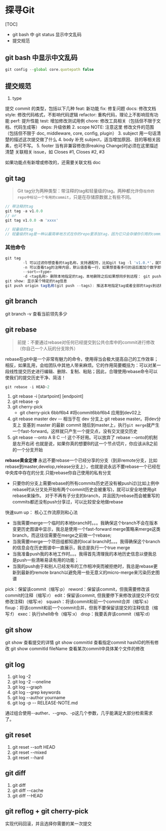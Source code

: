 # 探寻Git

[TOC]

* git bash 中 git status 显示中文乱码
* 提交规范

## git bash 中显示中文乱码

```js
git config --global core.quotepath false
```

## 提交规范

1. type

提交 commit 的类型，包括以下几种
feat: 新功能
fix: 修复问题
docs: 修改文档
style: 修改代码格式，不影响代码逻辑
refactor: 重构代码，理论上不影响现有功能
perf: 提升性能
test: 增加修改测试用例
chore: 修改工具相关（包括但不限于文档、代码生成等）
deps: 升级依赖
2. scope  NOTE:  注意这里
修改文件的范围（包括但不限于 doc, middleware, core, config, plugin）
3. subject
用一句话清楚的描述这次提交做了什么
4. body
补充 subject，适当增加原因、目的等相关因素，也可不写。
5. footer
当有非兼容修改(Breaking Change)时必须在这里描述清楚
关联相关 issue，如 Closes #1, Closes #2, #3

如果功能点有新增或修改的，还需要关联文档 doc

## git tag

> Git tag分为两种类型：带注释的tag和轻量级的tag。两种都允许你`在你的repo中标记一个专用的commit`，只是在存储原数据上有些不同。

```js
// 带注释的tag
git tag -a v1.0.0
// or
git tag v1.0.0 -m 'xxxx'

// 轻量级的tag
// 轻量级的tag是一种以最简单地方式在你的repo里添加tag，因为它只会存储你引用的commit的hash值。只要不使用上述的参数-a、-m、-s创建出来的就都是这种类型tag。
```

### 其他命令

```js
git tag
        -l 可以过滤你想查看的tag名称，支持通配符，比如git tag -l 'v1.0.*'，就可以查看v1.0.*的所有存在的tag
        -n 可以查看tag的注释内容，默认值查看一行，如果想查看多行的话后面加个数字即可，比如：-n3。
        --sort=<type>
        -d <tag名称> 删除本地指定的tag，本地删除之后如果想同步到远程： git push origin :tag名称
git show: 显示某个特定的tag信息
git push origin tag名称(git push --tags): 推送本地指定tag或者全部的tags到远程
```

## git branch

git branch -v 查看当前领先多少

## git rebase

> 前提：不要通过rebase对任何已经提交到公共仓库中的commit进行修改（你自己一个人玩的分支除外）

rebase在git中是一个非常有魅力的命令，使用得当会极大提高自己的工作效率；相反，如果乱用，会给团队中其他人带来麻烦。它的作用简要概括为：可以对某一段线性提交历史进行编辑、删除、复制、粘贴；因此，合理使用rebase命令可以使我们的提交历史干净、简洁！

```js
git rebase -i HEAD~2
```

1. git rebase -i [startpoint] [endpoint]
2. git rebase -p
3. git cherry-pick
    * git cherry-pick 6bbf6b4 #将commit6bbf6b4 应用到dev02上
4. git rebase master dev -- 相当于在 dev 分支上 git rebase master。将dev分支上 变基到 master 的最新 commit
    随后到master上，执行`git merge`就产生一个fast-forward。这样就只产生一个提交点，没有交叉提交历史
5. git rebase --onto A B C  --! 这个不好用。可以放弃了
    rebase --onto的机制是左开右闭
    也就是说，如果你真的想要B的这一个节点切片，你应该从B之前的一个分支开始

**rebase黄金定律**
永远不要rebase一个已经分享的分支（到非remote分支，比如rebase到master,develop,release分支上），也就是说永远不要rebase一个已经在中央库中存在的分支.只能rebase你自己使用的私有分支

* 只要你的分支上需要rebase的所有commits历史还没有被push过(比如上例中rebase时从分叉处开始有两个commit历史会被重写)，就可以安全地使用git rebase来操作。
    对于不再有子分支的branch，并且因为rebase而会被重写的commits都还没有push分享过，可以比较安全地做rebase

快速sum up： 核心工作流原则和心法

* 当我需要merge一个临时的本地branch时。。。我确保这个branch不会在版本变更历史图谱中显示，我总是使用一个fast-forward merge策略来merge这类branch，而这往往需要在merge之前做一个rebase;
* 当我需要merge一个项目组都知道的local branch时。。。我得确保这个branch的信息会在历史图谱中一直展示，我总是执行一个true merge
* 当我准备push我的本地工作时。。。我得首先清理我的本地历史信息以便我总是push一些清晰易读有用的功能；
* 当我的push由于和别人已经发布的工作相冲突而被拒绝时，我总是rebase更新到最新的remote branch以避免用一些无意义的micro-merge来污染历史图谱

pick：保留该commit（缩写:p）
reword：保留该commit，但我需要修改该commit的注释（缩写:r）
edit：保留该commit, 但我要停下来修改该提交(不仅仅修改注释)（缩写:e）
squash：将该commit和前一个commit合并（缩写:s）
fixup：将该commit和前一个commit合并，但我不要保留该提交的注释信息（缩写:f）
exec：执行shell命令（缩写:x）
drop：我要丢弃该commit（缩写:d）

## git show

git show 查看提交的详情
git show commitId 查看指定commit hashID的所有修改
git show commitId fileName 查看某次commit中具体某个文件的修改

## git log

1. git log -2
2. git log -2 --oneline
3. git log --graph
4. git log --grep keywords
5. git log --author yourname
6. git log -p -- RELEASE-NOTE.md

通过组合使用--auther、--grep、-p这几个参数，几乎能满足大部分检索需求了。

## git reset

1. git reset --soft HEAD
2. git reset --mixed
3. git reset --hard

## git diff

1. git diff
2. git diff --cache
3. git diff --HEAD

## git reflog + git cherry-pick

实现代码回滚，并且选择你需要的某一次提交